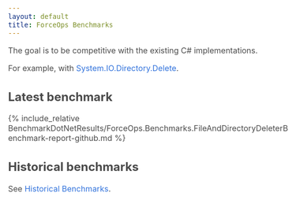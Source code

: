 ```yaml
---
layout: default
title: ForceOps Benchmarks
---
```


The goal is to be competitive with the existing C# implementations.

For example, with [System.IO.Directory.Delete](https://learn.microsoft.com/en-us/dotnet/api/system.io.directory.delete?view=net-7.0).

## Latest benchmark

{% include_relative BenchmarkDotNetResults/ForceOps.Benchmarks.FileAndDirectoryDeleterBenchmark-report-github.md %}

## Historical benchmarks

See [Historical Benchmarks](./dev/bench/index.html).

<style>
    html {
    font-family: BlinkMacSystemFont,-apple-system,"Segoe UI",Roboto,Oxygen,Ubuntu,Cantarell,"Fira Sans","Droid Sans","Helvetica Neue",Helvetica,Arial,sans-serif;
    -webkit-font-smoothing: antialiased;
    background-color: #fff;
    font-size: 16px;
    }
    body {
    color: #4a4a4a;
    margin: 8px;
    font-size: 1em;
    font-weight: 400;
    }
    header {
    margin-bottom: 8px;
    display: flex;
    flex-direction: column;
    }
    main {
    width: 100%;
    display: flex;
    flex-direction: column;
    }
    a {
    color: #3273dc;
    cursor: pointer;
    text-decoration: none;
    }
    a:hover {
    color: #000;
    }
    button {
    color: #fff;
    background-color: #3298dc;
    border-color: transparent;
    cursor: pointer;
    text-align: center;
    }
    button:hover {
    background-color: #2793da;
    flex: none;
    }
    .spacer {
    flex: auto;
    }
    .small {
    font-size: 0.75rem;
    }
    footer {
    margin-top: 16px;
    display: flex;
    align-items: center;
    }
    .header-label {
    margin-right: 4px;
    }
    .benchmark-set {
    margin: 8px 0;
    width: 100%;
    display: flex;
    flex-direction: column;
    }
    .benchmark-title {
    font-size: 3rem;
    font-weight: 600;
    word-break: break-word;
    text-align: center;
    }
    .benchmark-graphs {
    display: flex;
    flex-direction: row;
    justify-content: space-around;
    align-items: center;
    flex-wrap: wrap;
    width: 100%;
    }
    .benchmark-chart {
    max-width: 580px;
    }
</style>

<script src="https://cdn.jsdelivr.net/npm/chart.js@2.9.2/dist/Chart.min.js"></script>
<script src="./dev/bench/data.js"></script>
<script id="main-script">
    'use strict';
    (function() {
    // Colors from https://github.com/github/linguist/blob/master/lib/linguist/languages.yml
    const toolColors = {
        cargo: '#dea584',
        go: '#00add8',
        benchmarkjs: '#f1e05a',
        benchmarkluau: '#000080',
        pytest: '#3572a5',
        googlecpp: '#f34b7d',
        catch2: '#f34b7d',
        julia: '#a270ba',
        jmh: '#b07219',
        benchmarkdotnet: '#178600',
        customBiggerIsBetter: '#38ff38',
        customSmallerIsBetter: '#ff3838',
        _: '#333333'
    };

    function init() {
        function collectBenchesPerTestCase(entries) {
        const map = new Map();
        for (const entry of entries) {
            const {commit, date, tool, benches} = entry;
            for (const bench of benches) {
            const result = { commit, date, tool, bench };
            const arr = map.get(bench.name);
            if (arr === undefined) {
                map.set(bench.name, [result]);
            } else {
                arr.push(result);
            }
            }
        }
        return map;
        }

        const data = window.BENCHMARK_DATA;

        // Render header
        document.getElementById('last-update').textContent = new Date(data.lastUpdate).toString();
        const repoLink = document.getElementById('repository-link');
        repoLink.href = data.repoUrl;
        repoLink.textContent = data.repoUrl;

        // Render footer
        document.getElementById('dl-button').onclick = () => {
        const dataUrl = 'data:,' + JSON.stringify(data, null, 2);
        const a = document.createElement('a');
        a.href = dataUrl;
        a.download = 'benchmark_data.json';
        a.click();
        };

        // Prepare data points for charts
        return Object.keys(data.entries).map(name => ({
        name,
        dataSet: collectBenchesPerTestCase(data.entries[name]),
        }));
    }

    function renderAllChars(dataSets) {

        function renderGraph(parent, name, dataset) {
        const canvas = document.createElement('canvas');
        canvas.className = 'benchmark-chart';
        parent.appendChild(canvas);

        const color = toolColors[dataset.length > 0 ? dataset[0].tool : '_'];
        const data = {
            labels: dataset.map(d => d.commit.id.slice(0, 7)),
            datasets: [
            {
                label: name,
                data: dataset.map(d => d.bench.value),
                borderColor: color,
                backgroundColor: color + '60', // Add alpha for #rrggbbaa
            }
            ],
        };
        const options = {
            scales: {
            xAxes: [
                {
                scaleLabel: {
                    display: true,
                    labelString: 'commit',
                },
                }
            ],
            yAxes: [
                {
                scaleLabel: {
                    display: true,
                    labelString: dataset.length > 0 ? dataset[0].bench.unit : '',
                },
                ticks: {
                    beginAtZero: true,
                }
                }
            ],
            },
            tooltips: {
            callbacks: {
                afterTitle: items => {
                const {index} = items[0];
                const data = dataset[index];
                return '\n' + data.commit.message + '\n\n' + data.commit.timestamp + ' committed by @' + data.commit.committer.username + '\n';
                },
                label: item => {
                let label = item.value;
                const { range, unit } = dataset[item.index].bench;
                label += ' ' + unit;
                if (range) {
                    label += ' (' + range + ')';
                }
                return label;
                },
                afterLabel: item => {
                const { extra } = dataset[item.index].bench;
                return extra ? '\n' + extra : '';
                }
            }
            },
            onClick: (_mouseEvent, activeElems) => {
            if (activeElems.length === 0) {
                return;
            }
            // XXX: Undocumented. How can we know the index?
            const index = activeElems[0]._index;
            const url = dataset[index].commit.url;
            window.open(url, '_blank');
            },
        };

        new Chart(canvas, {
            type: 'line',
            data,
            options,
        });
        }

        function renderBenchSet(name, benchSet, main) {
        const setElem = document.createElement('div');
        setElem.className = 'benchmark-set';
        main.appendChild(setElem);

        const nameElem = document.createElement('h1');
        nameElem.className = 'benchmark-title';
        nameElem.textContent = name;
        setElem.appendChild(nameElem);

        const graphsElem = document.createElement('div');
        graphsElem.className = 'benchmark-graphs';
        setElem.appendChild(graphsElem);

        for (const [benchName, benches] of benchSet.entries()) {
            renderGraph(graphsElem, benchName, benches)
        }
        }

        const main = document.getElementById('main');
        for (const {name, dataSet} of dataSets) {
        renderBenchSet(name, dataSet, main);
        }
    }

    renderAllChars(init()); // Start
    })();
</script>

